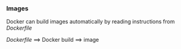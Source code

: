 ### Images
Docker can build images automatically by reading instructions from *Dockerfile*

*Dockerfile* ==> Docker build ==> image